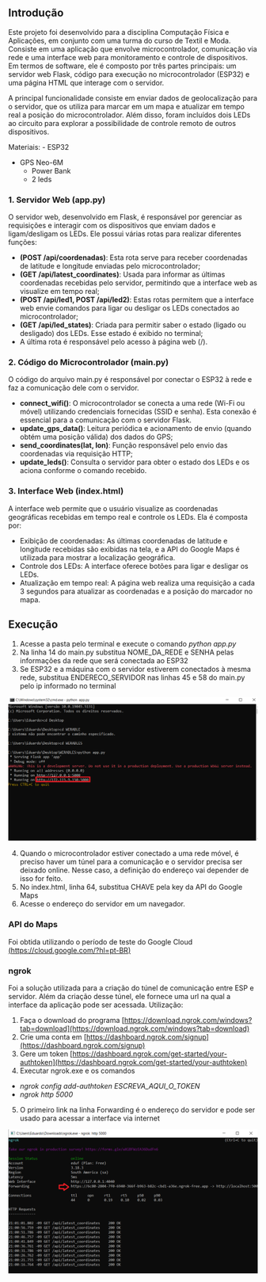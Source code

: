 ## Introdução
Este projeto foi desenvolvido para a disciplina Computação Física e Aplicações, em conjunto com uma turma do curso de Textil e Moda. Consiste em uma aplicação que envolve microcontrolador, comunicação via rede e 
uma interface web para monitoramento e controle de dispositivos. Em termos de software, ele é composto por três partes principais: um servidor web Flask, código para execução no microcontrolador (ESP32) e uma 
página HTML que interage com o servidor.

A principal funcionalidade consiste em enviar dados de geolocalização para o servidor, que os utiliza para marcar em um mapa e atualizar em tempo real a posição do microcontrolador. Além disso, foram incluídos 
dois LEDs ao circuito para explorar a possibilidade de controle remoto de outros dispositivos.


Materiais:
	- ESP32
  - GPS Neo-6M
	- Power Bank
	- 2 leds
	  

### 1. Servidor Web (app.py)
O servidor web, desenvolvido em Flask, é responsável por gerenciar as requisições e interagir com os dispositivos que enviam dados e ligam/desligam os LEDs. Ele possui várias rotas para realizar diferentes funções:

  - **(POST /api/coordenadas)**: Esta rota serve para receber coordenadas de latitude e longitude enviadas pelo microcontrolador; 
  - **(GET /api/latest_coordinates)**: Usada para informar as últimas coordenadas recebidas pelo servidor, permitindo que a interface web as visualize em tempo real;
  - **(POST /api/led1, POST /api/led2)**: Estas rotas permitem que a interface web envie comandos para ligar ou desligar os LEDs conectados ao microcontrolador;
  - **(GET /api/led_states)**: Criada para permitir saber o estado (ligado ou desligado) dos LEDs. Esse estado é exibido no terminal;
  - A última rota é responsável pelo acesso à página web (/).

### 2. Código do Microcontrolador (main.py)
O código do arquivo main.py é responsável por conectar o ESP32 à rede e faz a comunicação dele com o servidor.

  - **connect_wifi()**: O microcontrolador se conecta a uma rede (Wi-Fi ou móvel) utilizando credenciais fornecidas (SSID e senha). Esta conexão é essencial para a comunicação com o servidor Flask.
  - **update_gps_data()**: Leitura periódica e acionamento de envio (quando obtém uma posição válida) dos dados do GPS;
  - **send_coordinates(lat, lon)**: Função responsável pelo envio das coordenadas via requisição HTTP;
  - **update_leds()**: Consulta o servidor para obter o estado dos LEDs e os aciona conforme o comando recebido.

### 3. Interface Web (index.html)
A interface web permite que o usuário visualize as coordenadas geográficas recebidas em tempo real e controle os LEDs. Ela é composta por:
  - Exibição de coordenadas: As últimas coordenadas de latitude e longitude recebidas são exibidas na tela, e a API do Google Maps é utilizada para mostrar a localização geográfica.
  - Controle dos LEDs: A interface oferece botões para ligar e desligar os LEDs.
  - Atualização em tempo real: A página web realiza uma requisição a cada 3 segundos para atualizar as coordenadas e a posição do marcador no mapa.

## Execução
1. Acesse a pasta pelo terminal e execute o comando _python app.py_
2. Na linha 14 do main.py substitua NOME_DA_REDE e SENHA pelas informações da rede que será conectada ao ESP32
3. Se ESP32 e a  máquina com o servidor estiverem conectados à mesma rede, substitua ENDERECO_SERVIDOR nas linhas 45 e 58 do main.py pelo ip informado no terminal

![IP](img/ip.png)

4. Quando o microcontrolador estiver conectado a uma rede móvel, é preciso haver um túnel para a comunicação e o servidor precisa ser deixado online. Nesse caso, a definição do endereço vai depender de isso for feito.
5. No index.html, linha 64, substitua CHAVE pela key da API do Google Maps
6. Acesse o endereço do servidor em um navegador.

### API do Maps
Foi obtida utilizando o período de teste do Google Cloud [(https://cloud.google.com/?hl=pt-BR)](https://cloud.google.com/?hl=pt-BR)

### ngrok
Foi a solução utilizada para a criação do túnel de comunicação entre ESP e servidor. Além da criação desse túnel, ele fornece uma url na qual a interface da aplicação pode ser acessada.
Utilização:
1. Faça o download do programa [https://download.ngrok.com/windows?tab=download](https://download.ngrok.com/windows?tab=download)
2. Crie uma conta em [https://dashboard.ngrok.com/signup](https://dashboard.ngrok.com/signup)
3. Gere um token [https://dashboard.ngrok.com/get-started/your-authtoken](https://dashboard.ngrok.com/get-started/your-authtoken)
4. Executar ngrok.exe e os comandos
  - _ngrok config add-authtoken ESCREVA_AQUI_O_TOKEN_
  - _ngrok http 5000_
5. O primeiro link na linha Forwarding é o endereço do servidor e pode ser usado para acessar a interface via internet

![ngrok](img/ngrok.png)


